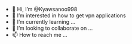 - 👋 Hi, I’m @Kyawsanoo998
- 👀 I’m interested in how to get vpn applications 
- 🌱 I’m currently learning ...
- 💞️ I’m looking to collaborate on ...
- 📫 How to reach me ...

<!---
Kyawsanoo998/Kyawsanoo998 is a ✨ special ✨ repository because its `README.md` (this file) appears on your GitHub profile.
You can click the Preview link to take a look at your changes.
--->

